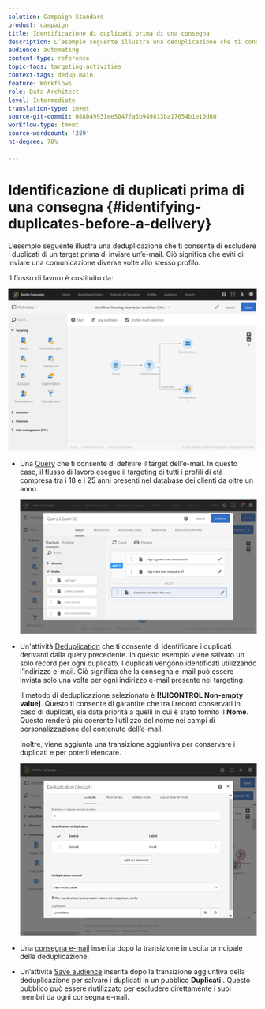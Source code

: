 ```yaml
---
solution: Campaign Standard
product: campaign
title: Identificazione di duplicati prima di una consegna
description: L’esempio seguente illustra una deduplicazione che ti consente di escludere i duplicati di un target prima di inviare un’e-mail. Ciò significa che eviti di inviare una comunicazione diverse volte allo stesso profilo.
audience: automating
content-type: reference
topic-tags: targeting-activities
context-tags: dedup,main
feature: Workflows
role: Data Architect
level: Intermediate
translation-type: tm+mt
source-git-commit: 088b49931ee5047fa6b949813ba17654b1e10d60
workflow-type: tm+mt
source-wordcount: '289'
ht-degree: 78%

---
```



# Identificazione di duplicati prima di una consegna {#identifying-duplicates-before-a-delivery}

L’esempio seguente illustra una deduplicazione che ti consente di escludere i duplicati di un target prima di inviare un’e-mail. Ciò significa che eviti di inviare una comunicazione diverse volte allo stesso profilo.

Il flusso di lavoro è costituito da:

![](assets/deduplication_example_workflow.png)

* Una [Query](../../automating/using/query.md) che ti consente di definire il target dell’e-mail. In questo caso, il flusso di lavoro esegue il targeting di tutti i profili di età compresa tra i 18 e i 25 anni presenti nel database dei clienti da oltre un anno.

   ![](assets/deduplication_example_query.png)

* Un&#39;attività [Deduplication](../../automating/using/deduplication.md) che ti consente di identificare i duplicati derivanti dalla query precedente. In questo esempio viene salvato un solo record per ogni duplicato. I duplicati vengono identificati utilizzando l’indirizzo e-mail. Ciò significa che la consegna e-mail può essere inviata solo una volta per ogni indirizzo e-mail presente nel targeting.

   Il metodo di deduplicazione selezionato è **[!UICONTROL Non-empty value]**. Questo ti consente di garantire che tra i record conservati in caso di duplicati, sia data priorità a quelli in cui è stato fornito il **Nome**. Questo renderà più coerente l’utilizzo del nome nei campi di personalizzazione del contenuto dell’e-mail.

   Inoltre, viene aggiunta una transizione aggiuntiva per conservare i duplicati e per poterli elencare.

   ![](assets/deduplication_example_dedup.png)

* Una [consegna e-mail](../../automating/using/email-delivery.md) inserita dopo la transizione in uscita principale della deduplicazione.
* Un’attività [Save audience](../../automating/using/save-audience.md) inserita dopo la transizione aggiuntiva della deduplicazione per salvare i duplicati in un pubblico **Duplicati** . Questo pubblico può essere riutilizzato per escludere direttamente i suoi membri da ogni consegna e-mail.
